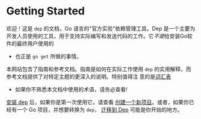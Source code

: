 # Getting Started

欢迎！这是 `dep` 的文档，Go 语言的"官方实验"依赖管理工具。Dep 是一个主要为开发人员使用的工具，用于支持实际编写和发送代码的工作。它*不是*给安装Go软件的最终用户使用的
 - 也正是 `go get` 所做的事情。

本网站包含了指南和参考文档。指南是如何在实际工作使用 `dep` 的实用解释，而参考文档提供了对特定主题的更深入的说明。特别值得注
意的是[词汇表](../references/glossary.md)
- 如果你不熟悉本文档中使用的术语，请务必查看!

[安装 dep](installation.md) 后，如果你是第一次使用它，请查看 [创建一个新项目](new_project.md)。或者，如果你已经有一个 Go 项目，并想要转换为 `dep`，
[迁移到 Dep](migrating.md) 可能是你开始的地方。
